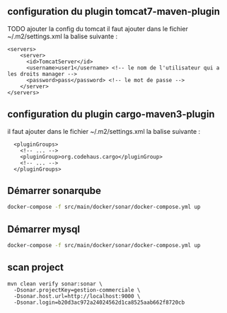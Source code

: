 ## configuration du plugin tomcat7-maven-plugin
TODO ajouter la config du tomcat
il faut ajouter dans le fichier ~/.m2/settings.xml la balise suivante : 
```
<servers>
    <server>
      <id>TomcatServer</id>
      <username>user1</username> <!-- le nom de l'utilisateur qui a les droits manager -->
      <password>pass</password> <!-- le mot de passe -->
    </server>
</servers>
```
## configuration du plugin cargo-maven3-plugin
il faut ajouter dans le fichier ~/.m2/settings.xml la balise suivante : 
```
  <pluginGroups>
    <!-- ... -->
    <pluginGroup>org.codehaus.cargo</pluginGroup>
    <!-- ... -->
  </pluginGroups>
```

## Démarrer sonarqube
```bash
docker-compose -f src/main/docker/sonar/docker-compose.yml up
```

## Démarrer mysql
```bash
docker-compose -f src/main/docker/sonar/docker-compose.yml up
```

## scan project
```
mvn clean verify sonar:sonar \
  -Dsonar.projectKey=gestion-commerciale \
  -Dsonar.host.url=http://localhost:9000 \
  -Dsonar.login=b20d3ac972a24024562d1ca8525aab662f8720cb
```
